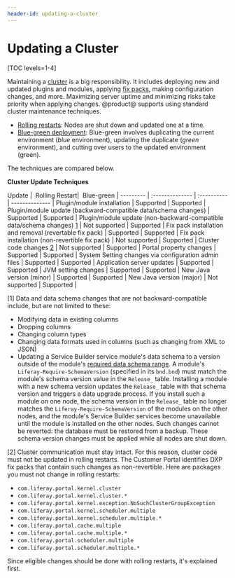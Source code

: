 ```yaml
---
header-id: updating-a-cluster
---
```


# Updating a Cluster

[TOC levels=1-4]

Maintaining a
[cluster](/docs/7-1/deploy/-/knowledge_base/d/liferay-clustering)
is a big responsibility. It includes deploying new and updated plugins and
modules, applying
[fix packs](/docs/7-1/deploy/-/knowledge_base/d/maintaining-liferay), 
making configuration changes, and more. Maximizing server uptime and minimizing
risks take priority when applying changes. @product@ supports using standard
cluster maintenance techniques. 

-   [Rolling restarts](/docs/7-1/deploy/-/knowledge_base/d/using-rolling-restarts): 
    Nodes are shut down and updated one at a time. 
-   [Blue-green deployment](/docs/7-1/deploy/-/knowledge_base/d/other-cluster-update-techniques):
    Blue-green involves duplicating the current environment (*blue*
    environment), updating the duplicate (*green* environment), and cutting over
    users to the updated environment (green). 

The techniques are compared below. 

**Cluster Update Techniques**

Update |  &nbsp;Rolling Restart|  &nbsp;Blue-green |
	--------- | :-------------- | :---------- | -------------- |
Plugin/module installation | Supported | Supported | 
Plugin/module update (backward-compatible data/schema changes) | Supported | Supported | 
Plugin/module update (non-backward-compatible data/schema changes) [1](#one) | Not supported | Supported | 
Fix pack installation and removal (revertable fix pack) | Supported | Supported | 
Fix pack installation (non-revertible fix pack) | Not supported | Supported | 
Cluster code changes [2](#two) | Not supported | Supported | 
Portal property changes | Supported | Supported | 
System Setting changes via configuration admin files | Supported | Supported | 
Application server updates | Supported | Supported | 
JVM setting changes | Supported | Supported | 
New Java version (minor) | Supported | Supported | 
New Java version (major) | Not supported | Supported | 

[<a name="one">1</a>] Data and data schema changes that are not 
backward-compatible include, but are not limited to these:

-   Modifying data in existing columns
-   Dropping columns
-   Changing column types
-   Changing data formats used in columns (such as changing from XML to JSON)
-   Updating a Service Builder service module's data schema to a version 
    outside of the module's
    [required data schema range](/docs/7-1/tutorials/-/knowledge_base/t/creating-an-upgrade-process-for-your-app#specifying-the-schema-version). 
    A module's `Liferay-Require-SchemaVersion` (specified in its `bnd.bnd`) must
    match the module's schema version value in the `Release_` table. Installing
    a module with a new schema version updates the `Release_` table with
    that schema version and triggers a data upgrade process. If you install such
    a module on one node, the schema version in the `Release_` table no longer
    matches the `Liferay-Require-SchemaVersion` of the modules on the other
    nodes, and the module's Service Builder services become unavailable until
    the module is installed on the other nodes. Such changes cannot be reverted:
    the database must be restored from a backup. These schema version changes
    must be applied while all nodes are shut down. 

[<a name="two">2</a>] Cluster communication must stay intact. For this reason, cluster code must not
be updated in rolling restarts. The Customer Portal identifies DXP fix packs
that contain such changes as non-revertible. Here are packages you must not
change in rolling restarts:
    
- `com.liferay.portal.kernel.cluster`
- `com.liferay.portal.kernel.cluster.*`
- `com.liferay.portal.kernel.exception.NoSuchClusterGroupException`
- `com.liferay.portal.kernel.scheduler.multiple`
- `com.liferay.portal.kernel.scheduler.multiple.*`
- `com.liferay.portal.cache.multiple`
- `com.liferay.portal.cache.multiple.*`
- `com.liferay.portal.scheduler.multiple`
- `com.liferay.portal.scheduler.multiple.*`
    
Since eligible changes should be done with rolling restarts, it's explained
first. 
